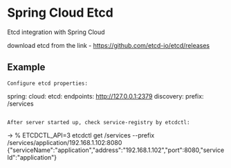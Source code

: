 # Spring Cloud Etcd

Etcd integration with Spring Cloud

download etcd from the link - https://github.com/etcd-io/etcd/releases

## Example

```
Configure etcd properties:
```
spring:
  cloud:
    etcd:
      endpoints: http://127.0.0.1:2379
      discovery:
        prefix: /services
```

After server started up, check service-registry by etcdctl:

```
-> % ETCDCTL_API=3 etcdctl get /services --prefix
/services/application/192.168.1.102:8080
{"serviceName":"application","address":"192.168.1.102","port":8080,"serviceId":"application"}
```